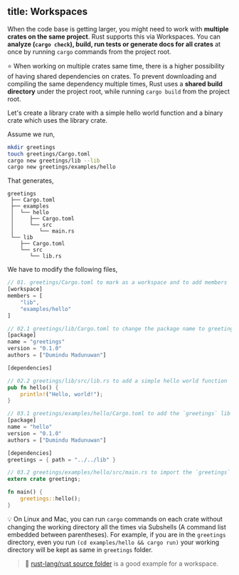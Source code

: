 title: Workspaces
---

When the code base is getting larger, you might need to work with **multiple crates on the same project**. Rust supports this via Workspaces. You can **analyze (`cargo check`), build, run tests or generate docs for all crates** at once by running `cargo` commands from the project root.

⭐️ When working on multiple crates same time, there is a higher possibility of having shared dependencies on crates. To prevent downloading and compiling the same dependency multiple times, Rust uses a **shared build directory** under the project root, while running `cargo build` from the project root.

Let's create a library crate with a simple hello world function and a binary crate which uses the library crate.

Assume we run,
```bash
mkdir greetings
touch greetings/Cargo.toml
cargo new greetings/lib --lib
cargo new greetings/examples/hello
```

That generates,
```
greetings
 ├── Cargo.toml
 ├── examples
 │  └── hello
 │     ├── Cargo.toml
 │     └── src
 │        └── main.rs
 └── lib
    ├── Cargo.toml
    └── src
       └── lib.rs
```

We have to modify the following files,
```rust
// 01. greetings/Cargo.toml to mark as a workspace and to add members
[workspace]
members = [
    "lib",
    "examples/hello"
]

// 02.1 greetings/lib/Cargo.toml to change the package name to greetings
[package]
name = "greetings"
version = "0.1.0"
authors = ["Dumindu Madunuwan"]

[dependencies]

// 02.2 greetings/lib/src/lib.rs to add a simple hello world function
pub fn hello() {
    println!("Hello, world!");
}

// 03.1 greetings/examples/hello/Cargo.toml to add the `greetings` lib as a dependency
[package]
name = "hello"
version = "0.1.0"
authors = ["Dumindu Madunuwan"]

[dependencies]
greetings = { path = "../../lib" }

// 03.2 greetings/examples/hello/src/main.rs to import the `greetings` lib and call its hello world function
extern crate greetings;

fn main() {
    greetings::hello();
}
```

💡 On Linux and Mac, you can run `cargo` commands on each crate without changing the working directory all the times via Subshells (A command list embedded between parentheses). For example, if you are in the `greetings` directory, even you run `(cd examples/hello && cargo run)` your working directory will be kept  as same in `greetings` folder.

> 🔎 [rust-lang/rust source folder](https://github.com/rust-lang/rust/tree/master/src) is a good example for a workspace.
